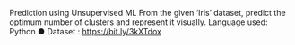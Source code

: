 Prediction using Unsupervised ML
From the given ‘Iris’ dataset, predict the optimum number of clusters
and represent it visually.
Language used: Python 
● Dataset : https://bit.ly/3kXTdox
